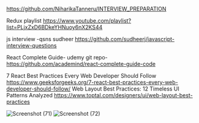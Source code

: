 https://github.com/NiharikaTanneru/INTERVIEW_PREPARATION

Redux playlist  https://www.youtube.com/playlist?list=PLjxZxD6BDkeYHNuoy6nX2KS44

js interview -qsns sudheer https://github.com/sudheerj/javascript-interview-questions

React Complete Guide- udemy git repo-  https://github.com/academind/react-complete-guide-code

7 React Best Practices Every Web Developer Should Follow  https://www.geeksforgeeks.org/7-react-best-practices-every-web-developer-should-follow/
Web Layout Best Practices: 12 Timeless UI Patterns Analyzed https://www.toptal.com/designers/ui/web-layout-best-practices



![Screenshot (71)](https://user-images.githubusercontent.com/122368378/233249416-06893312-b042-4b8f-aa77-70c7d423e1ca.png)
![Screenshot (72)](https://user-images.githubusercontent.com/122368378/233249648-404ace3e-8bf4-42e0-bdb7-d11b0db1958c.png)
